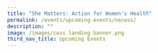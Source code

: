 ```yaml
---
title: "She Matters: Action for Women's Health"
permalink: /events/upcoming-events/necwss/
description: ""
image: /images/cwss landing banner.png
third_nav_title: Upcoming Events
---
```

